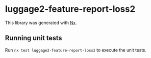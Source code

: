 # luggage2-feature-report-loss2

This library was generated with [Nx](https://nx.dev).

## Running unit tests

Run `nx test luggage2-feature-report-loss2` to execute the unit tests.
